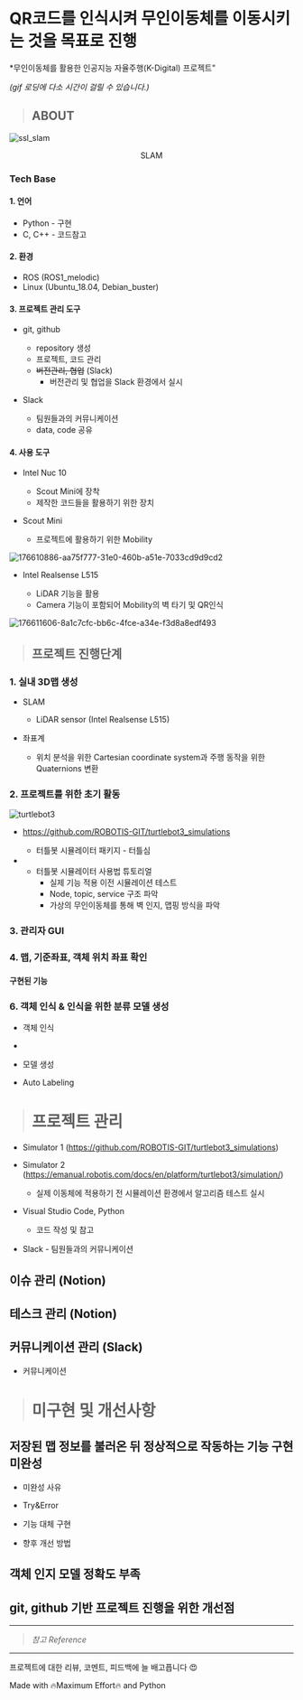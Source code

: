 # QR코드를 인식시켜 무인이동체를 이동시키는 것을 목표로 진행
*무인이동체를 활용한 인공지능 자율주행(K-Digital) 프로젝트"

*(gif 로딩에 다소 시간이 걸릴 수 있습니다.)*

>## ABOUT
![ssl_slam](https://user-images.githubusercontent.com/114387230/212218035-0ad2c0ae-703e-44c8-815f-914bdd07ff20.gif)

</p>
<p align="center">
  SLAM
</p>



### Tech Base


#### 1. 언어
* Python - 구현
* C, C++ - 코드참고

#### 2. 환경
* ROS (ROS1_melodic)
* Linux (Ubuntu_18.04, Debian_buster)


#### 3. 프로젝트 관리 도구
* git, github
  * repository 생성
  * 프로젝트, 코드 관리
  * ~~버전관리, 협업~~ (Slack)
    * 버전관리 및 협업을 Slack 환경에서 실시
    
* Slack
  * 팀원들과의 커뮤니케이션
  * data, code 공유


#### 4. 사용 도구
* Intel Nuc 10
  * Scout Mini에 장착
  * 제작한 코드들을 활용하기 위한 장치
  
  
* Scout Mini
  * 프로젝트에 활용하기 위한 Mobility

![176610886-aa75f777-31e0-460b-a51e-7033cd9d9cd2](https://user-images.githubusercontent.com/114387230/212524406-5d35fcac-543c-43ae-815d-d73e4825e9ce.png)




* Intel Realsense L515

  * LiDAR 기능을 활용
  * Camera 기능이 포함되어 Mobility의 벽 타기 및 QR인식

![176611606-8a1c7cfc-bb6c-4fce-a34e-f3d8a8edf493](https://user-images.githubusercontent.com/114387230/212524370-3d61dd0d-dd90-422f-a7b1-46a323462c0c.png)




>## 프로젝트 진행단계


### 1. 실내 3D맵 생성
* SLAM
  * LiDAR sensor (Intel Realsense L515)




* 좌표계
  * 위치 분석을 위한 Cartesian coordinate system과 주행 동작을 위한 Quaternions 변환



### 2. 프로젝트를 위한 초기 활동
![turtlebot3](https://user-images.githubusercontent.com/114387230/212233522-a1134c47-a621-4170-8344-1892976cc32d.gif)

* https://github.com/ROBOTIS-GIT/turtlebot3_simulations
  * 터틀봇 시뮬레이터 패키지 - 터틀심
  
* 
  * 터틀봇 시뮬레이터 사용법 튜토리얼
    * 실제 기능 적용 이전 시뮬레이션 테스트
    * Node, topic, service 구조 파악
    * 가상의 무인이동체를 통해 벽 인지, 맵핑 방식을 파악


### 3. 관리자 GUI


### 4. 맵, 기준좌표, 객체 위치 좌표 확인
  #### 구현된 기능


### 6. 객체 인식 & 인식을 위한 분류 모델 생성
* 객체 인식
 * 
* 모델 생성

* Auto Labeling




># 프로젝트 관리
* Simulator 1 (https://github.com/ROBOTIS-GIT/turtlebot3_simulations)
* Simulator 2 (https://emanual.robotis.com/docs/en/platform/turtlebot3/simulation/)
  * 실제 이동체에 적용하기 전 시뮬레이션 환경에서 알고리즘 테스트 실시
  
* Visual Studio Code, Python
  * 코드 작성 및 참고
  
* Slack - 팀원들과의 커뮤니케이션




## 이슈 관리 (Notion)




## 테스크 관리 (Notion)




## 커뮤니케이션 관리 (Slack)
* 커뮤니케이션

  


># 미구현 및 개선사항

## 저장된 맵 정보를 불러온 뒤 정상적으로 작동하는 기능 구현 미완성
  * 미완성 사유

  * Try&Error

  * 기능 대체 구현

  * 향후 개선 방법






## 객체 인지 모델 정확도 부족




## git, github 기반 프로젝트 진행을 위한 개선점

    




----------

>*참고 Reference*



----------

프로젝트에 대한 리뷰, 코멘트, 피드백에 늘 배고픕니다 :heart_eyes:

Made with :fire:Maximum Effort:fire: and Python
